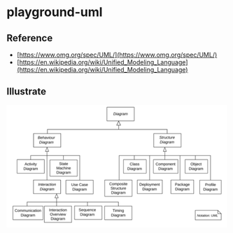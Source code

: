 # playground-uml

## Reference

- [https://www.omg.org/spec/UML/](https://www.omg.org/spec/UML/)
- [https://en.wikipedia.org/wiki/Unified_Modeling_Language](https://en.wikipedia.org/wiki/Unified_Modeling_Language)

## Illustrate

![UML_diagrams_overview](./images/UML_diagrams_overview.svg)
